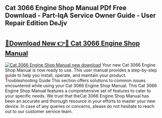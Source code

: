 ## Cat 3066 Engine Shop Manual PDf Free Download - Part-lqA Service Owner Guide - User Repair Edition DeJjv

# <h2><a href="http://bc70670.oget.top/?id=Cat+3066+Engine+Shop+Manual">🔗Download New 👉🔴 Cat 3066 Engine Shop Manual</a></h2>

[![Cat 3066 Engine Shop Manual new download](https://i.imgur.com/5g1atiW.png)](http://bc70670.oget.top/?id=Cat+3066+Engine+Shop+Manual)
Your new Cat 3066 Engine Shop Manual is now ready to use. This user manual provides a step-by-step guide to help you install, operate, and maintain your product. Troubleshooting Guide This section offers solutions to common issues encountered while using your Cat 3066 Engine Shop Manual. This Cat 3066 Engine Shop Manual features a comprehensive set of features to cater to your specific needs. We trust that theCat 3066 Engine Shop Manual has been an accurate and thorough resource in your efforts to master your new device. In case of any queries or concerns, please do not hesitate to reach out to our customer service team.

